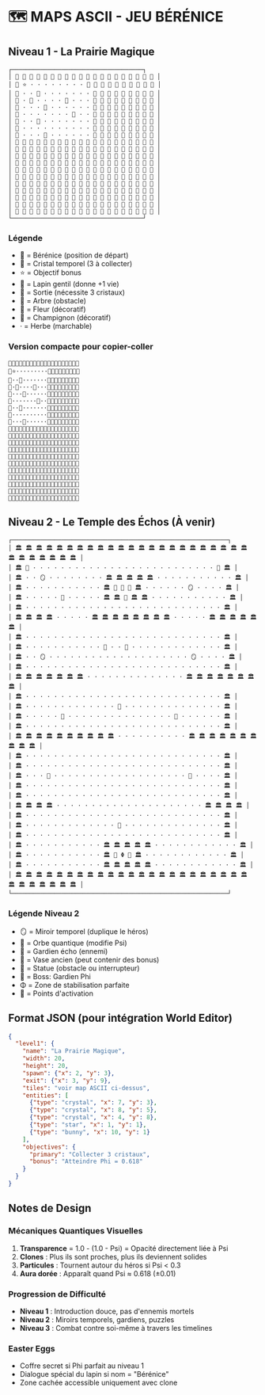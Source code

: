 # 🗺️ MAPS ASCII - JEU BÉRÉNICE

## Niveau 1 - La Prairie Magique

```
┌─────────────────────────────────────┐
│ 🌳 🌳 🌳 🌳 🌳 🌳 🌳 🌳 🌳 🌳 🌳 🌳 🌳 🌳 🌳 🌳 🌳 🌳 🌳 🌳 │
│ 🌳 ⭐ · · · · · · · · 🐰 🌳 🌳 🌳 🌳 🌳 🌳 🌳 🌳 🌳 │
│ 🌳 · · 🌺 · · · · · · · 🌳 🌳 🌳 🌳 🌳 🌳 🌳 🌳 🌳 │
│ 🌳 · 👧 · · · · 💎 · · · 🌳 🌳 🌳 🌳 🌳 🌳 🌳 🌳 🌳 │
│ 🌳 · · · 🍄 · · · · · · 🌳 🌳 🌳 🌳 🌳 🌳 🌳 🌳 🌳 │
│ 🌳 · · · · · · · 💎 · · 🌳 🌳 🌳 🌳 🌳 🌳 🌳 🌳 🌳 │
│ 🌳 · · 🌺 · · · · · · · 🌳 🌳 🌳 🌳 🌳 🌳 🌳 🌳 🌳 │
│ 🌳 · · · · · · · · · · 🌳 🌳 🌳 🌳 🌳 🌳 🌳 🌳 🌳 │
│ 🌳 · · · 💎 · · · · · · 🌳 🌳 🌳 🌳 🌳 🌳 🌳 🌳 🌳 │
│ 🌳 🌳 🌳 🚪 🌳 🌳 🌳 🌳 🌳 🌳 🌳 🌳 🌳 🌳 🌳 🌳 🌳 🌳 🌳 🌳 │
│ 🌳 🌳 🌳 🌳 🌳 🌳 🌳 🌳 🌳 🌳 🌳 🌳 🌳 🌳 🌳 🌳 🌳 🌳 🌳 🌳 │
│ 🌳 🌳 🌳 🌳 🌳 🌳 🌳 🌳 🌳 🌳 🌳 🌳 🌳 🌳 🌳 🌳 🌳 🌳 🌳 🌳 │
│ 🌳 🌳 🌳 🌳 🌳 🌳 🌳 🌳 🌳 🌳 🌳 🌳 🌳 🌳 🌳 🌳 🌳 🌳 🌳 🌳 │
│ 🌳 🌳 🌳 🌳 🌳 🌳 🌳 🌳 🌳 🌳 🌳 🌳 🌳 🌳 🌳 🌳 🌳 🌳 🌳 🌳 │
│ 🌳 🌳 🌳 🌳 🌳 🌳 🌳 🌳 🌳 🌳 🌳 🌳 🌳 🌳 🌳 🌳 🌳 🌳 🌳 🌳 │
│ 🌳 🌳 🌳 🌳 🌳 🌳 🌳 🌳 🌳 🌳 🌳 🌳 🌳 🌳 🌳 🌳 🌳 🌳 🌳 🌳 │
│ 🌳 🌳 🌳 🌳 🌳 🌳 🌳 🌳 🌳 🌳 🌳 🌳 🌳 🌳 🌳 🌳 🌳 🌳 🌳 🌳 │
│ 🌳 🌳 🌳 🌳 🌳 🌳 🌳 🌳 🌳 🌳 🌳 🌳 🌳 🌳 🌳 🌳 🌳 🌳 🌳 🌳 │
│ 🌳 🌳 🌳 🌳 🌳 🌳 🌳 🌳 🌳 🌳 🌳 🌳 🌳 🌳 🌳 🌳 🌳 🌳 🌳 🌳 │
│ 🌳 🌳 🌳 🌳 🌳 🌳 🌳 🌳 🌳 🌳 🌳 🌳 🌳 🌳 🌳 🌳 🌳 🌳 🌳 🌳 │
└─────────────────────────────────────┘
```

### Légende
- 👧 = Bérénice (position de départ)
- 💎 = Cristal temporel (3 à collecter)
- ⭐ = Objectif bonus
- 🐰 = Lapin gentil (donne +1 vie)
- 🚪 = Sortie (nécessite 3 cristaux)
- 🌳 = Arbre (obstacle)
- 🌺 = Fleur (décoratif)
- 🍄 = Champignon (décoratif)
- · = Herbe (marchable)

### Version compacte pour copier-coller
```
🌳🌳🌳🌳🌳🌳🌳🌳🌳🌳🌳🌳🌳🌳🌳🌳🌳🌳🌳🌳
🌳⭐·········🐰🌳🌳🌳🌳🌳🌳🌳🌳
🌳··🌺·······🌳🌳🌳🌳🌳🌳🌳🌳🌳
🌳·👧····💎···🌳🌳🌳🌳🌳🌳🌳🌳🌳
🌳···🍄······🌳🌳🌳🌳🌳🌳🌳🌳🌳
🌳·······💎··🌳🌳🌳🌳🌳🌳🌳🌳🌳
🌳··🌺·······🌳🌳🌳🌳🌳🌳🌳🌳🌳
🌳··········🌳🌳🌳🌳🌳🌳🌳🌳🌳
🌳···💎······🌳🌳🌳🌳🌳🌳🌳🌳🌳
🌳🌳🌳🚪🌳🌳🌳🌳🌳🌳🌳🌳🌳🌳🌳🌳🌳🌳🌳🌳
🌳🌳🌳🌳🌳🌳🌳🌳🌳🌳🌳🌳🌳🌳🌳🌳🌳🌳🌳🌳
🌳🌳🌳🌳🌳🌳🌳🌳🌳🌳🌳🌳🌳🌳🌳🌳🌳🌳🌳🌳
🌳🌳🌳🌳🌳🌳🌳🌳🌳🌳🌳🌳🌳🌳🌳🌳🌳🌳🌳🌳
🌳🌳🌳🌳🌳🌳🌳🌳🌳🌳🌳🌳🌳🌳🌳🌳🌳🌳🌳🌳
🌳🌳🌳🌳🌳🌳🌳🌳🌳🌳🌳🌳🌳🌳🌳🌳🌳🌳🌳🌳
🌳🌳🌳🌳🌳🌳🌳🌳🌳🌳🌳🌳🌳🌳🌳🌳🌳🌳🌳🌳
🌳🌳🌳🌳🌳🌳🌳🌳🌳🌳🌳🌳🌳🌳🌳🌳🌳🌳🌳🌳
🌳🌳🌳🌳🌳🌳🌳🌳🌳🌳🌳🌳🌳🌳🌳🌳🌳🌳🌳🌳
🌳🌳🌳🌳🌳🌳🌳🌳🌳🌳🌳🌳🌳🌳🌳🌳🌳🌳🌳🌳
🌳🌳🌳🌳🌳🌳🌳🌳🌳🌳🌳🌳🌳🌳🌳🌳🌳🌳🌳🌳
```

## Niveau 2 - Le Temple des Échos (À venir)

```
┌─────────────────────────────────────────────────────────────┐
│ 🏛️ 🏛️ 🏛️ 🏛️ 🏛️ 🏛️ 🏛️ 🏛️ 🏛️ 🏛️ 🏛️ 🏛️ 🏛️ 🏛️ 🏛️ 🏛️ 🏛️ 🏛️ 🏛️ 🏛️ 🏛️ 🏛️ 🏛️ 🏛️ 🏛️ 🏛️ 🏛️ 🏛️ 🏛️ 🏛️ │
│ 🏛️ 👧 · · · · · · · · · · · · · · · · · · · · · · · · · · 🚪 🏛️ │
│ 🏛️ · · 🪞 · · · · · · · · 🏛️ 🏛️ 🏛️ 🏛️ 🏛️ · · · · · · · · · · · 🏛️ │
│ 🏛️ · · · · · · · · · · · 🏛️ 💎 💎 💎 🏛️ · · · · · · 🪞 · · · · 🏛️ │
│ 🏛️ · · · · · 🔮 · · · · · 🏛️ 🏛️ 🚪 🏛️ 🏛️ · · · · · · · · · · · 🏛️ │
│ 🏛️ · · · · · · · · · · · · · · · · · · · · · · · · · · · · 🏛️ │
│ 🏛️ 🏛️ 🏛️ 🏛️ · · · · · 🏛️ 🏛️ 🏛️ 🏛️ 🏛️ 🏛️ 🏛️ 🏛️ · · · · · 🏛️ 🏛️ 🏛️ 🏛️ 🏛️ 🏛️ │
│ 🏛️ · · · · · · · · · · · · · · · · · · · · · · · · · · · · 🏛️ │
│ 🏛️ · · · · · · · · · · · 👻 · · 👻 · · · · · · · · · · · · · 🏛️ │
│ 🏛️ · · 🪞 · · · · · · · · · · · · · · · · · · · · 🪞 · · · · 🏛️ │
│ 🏛️ · · · · · · · · · · · · · · · · · · · · · · · · · · · · 🏛️ │
│ 🏛️ 🏛️ 🏛️ 🏛️ 🏛️ 🏛️ 🏛️ · · · · · · · · · · · · · · 🏛️ 🏛️ 🏛️ 🏛️ 🏛️ 🏛️ 🏛️ 🏛️ │
│ 🏛️ · · · · · · · · · · · · · · · · · · · · · · · · · · · · 🏛️ │
│ 🏛️ · · · · · · · · · · · · · 🔮 · · · · · · · · · · · · · · 🏛️ │
│ 🏛️ · · · · · 🏺 · · · · · · · · · · · · · · · 🏺 · · · · · · 🏛️ │
│ 🏛️ · · · · · · · · · · · · · · · · · · · · · · · · · · · · 🏛️ │
│ 🏛️ 🏛️ 🏛️ 🏛️ 🏛️ 🏛️ 🏛️ 🏛️ 🏛️ 🏛️ · · · · · · · · · · 🏛️ 🏛️ 🏛️ 🏛️ 🏛️ 🏛️ 🏛️ 🏛️ 🏛️ 🏛️ │
│ 🏛️ · · · · · · · · · · · · · · · · · · · · · · · · · · · · 🏛️ │
│ 🏛️ · · · · · · · · · · · · · · · · · · · · · · · · · · · · 🏛️ │
│ 🏛️ · · · 🗿 · · · · · · · · · · · · · · · · · · · 🗿 · · · · 🏛️ │
│ 🏛️ · · · · · · · · · · · · · · · · · · · · · · · · · · · · 🏛️ │
│ 🏛️ · · · · · · · · · · · · · · · · · · · · · · · · · · · · 🏛️ │
│ 🏛️ 🏛️ 🏛️ 🏛️ · · · · · · · · · · · · · · · · · · · · · 🏛️ 🏛️ 🏛️ 🏛️ │
│ 🏛️ · · · · · · · · · · · · · · · · · · · · · · · · · · · · 🏛️ │
│ 🏛️ · · · · · · · · · · · · · 👑 · · · · · · · · · · · · · · 🏛️ │
│ 🏛️ · · · · · · · · · · · · · · · · · · · · · · · · · · · · 🏛️ │
│ 🏛️ · · · · · · · · · · · 🏛️ 🏛️ 🏛️ 🏛️ 🏛️ · · · · · · · · · · · · 🏛️ │
│ 🏛️ · · · · · · · · · · · 🏛️ 🎯 Φ 🎯 🏛️ · · · · · · · · · · · · 🏛️ │
│ 🏛️ · · · · · · · · · · · 🏛️ 🏛️ 🏛️ 🏛️ 🏛️ · · · · · · · · · · · · 🏛️ │
│ 🏛️ 🏛️ 🏛️ 🏛️ 🏛️ 🏛️ 🏛️ 🏛️ 🏛️ 🏛️ 🏛️ 🏛️ 🏛️ 🏛️ 🏛️ 🏛️ 🏛️ 🏛️ 🏛️ 🏛️ 🏛️ 🏛️ 🏛️ 🏛️ 🏛️ 🏛️ 🏛️ 🏛️ 🏛️ 🏛️ │
└─────────────────────────────────────────────────────────────┘
```

### Légende Niveau 2
- 🪞 = Miroir temporel (duplique le héros)
- 🔮 = Orbe quantique (modifie Psi)
- 👻 = Gardien écho (ennemi)
- 🏺 = Vase ancien (peut contenir des bonus)
- 🗿 = Statue (obstacle ou interrupteur)
- 👑 = Boss: Gardien Phi
- Φ = Zone de stabilisation parfaite
- 🎯 = Points d'activation

## Format JSON (pour intégration World Editor)

```json
{
  "level1": {
    "name": "La Prairie Magique",
    "width": 20,
    "height": 20,
    "spawn": {"x": 2, "y": 3},
    "exit": {"x": 3, "y": 9},
    "tiles": "voir map ASCII ci-dessus",
    "entities": [
      {"type": "crystal", "x": 7, "y": 3},
      {"type": "crystal", "x": 8, "y": 5},
      {"type": "crystal", "x": 4, "y": 8},
      {"type": "star", "x": 1, "y": 1},
      {"type": "bunny", "x": 10, "y": 1}
    ],
    "objectives": {
      "primary": "Collecter 3 cristaux",
      "bonus": "Atteindre Phi = 0.618"
    }
  }
}
```

## Notes de Design

### Mécaniques Quantiques Visuelles
1. **Transparence** = 1.0 - (1.0 - Psi) = Opacité directement liée à Psi
2. **Clones** : Plus ils sont proches, plus ils deviennent solides
3. **Particules** : Tournent autour du héros si Psi < 0.3
4. **Aura dorée** : Apparaît quand Psi ≈ 0.618 (±0.01)

### Progression de Difficulté
- **Niveau 1** : Introduction douce, pas d'ennemis mortels
- **Niveau 2** : Miroirs temporels, gardiens, puzzles
- **Niveau 3** : Combat contre soi-même à travers les timelines

### Easter Eggs
- Coffre secret si Phi parfait au niveau 1
- Dialogue spécial du lapin si nom = "Bérénice"
- Zone cachée accessible uniquement avec clone
